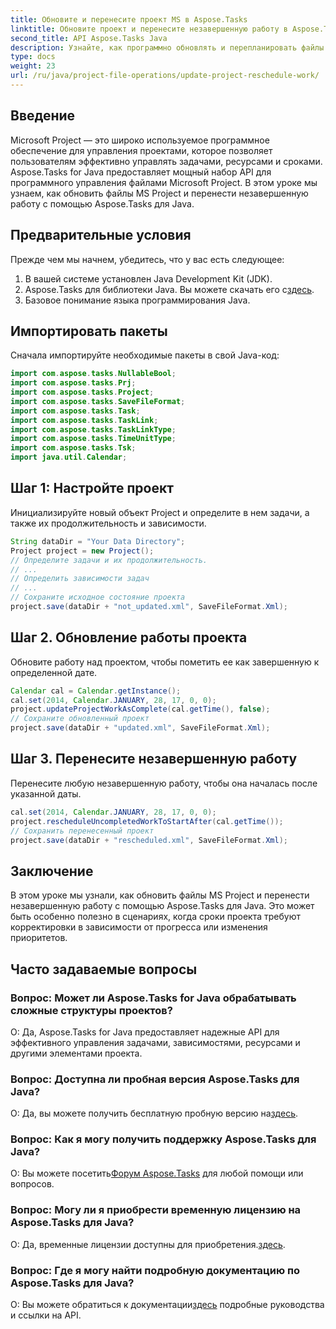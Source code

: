 ```yaml
---
title: Обновите и перенесите проект MS в Aspose.Tasks
linktitle: Обновите проект и перенесите незавершенную работу в Aspose.Tasks
second_title: API Aspose.Tasks Java
description: Узнайте, как программно обновлять и перепланировать файлы MS Project с помощью Aspose.Tasks для Java.
type: docs
weight: 23
url: /ru/java/project-file-operations/update-project-reschedule-work/
---
```

## Введение
Microsoft Project — это широко используемое программное обеспечение для управления проектами, которое позволяет пользователям эффективно управлять задачами, ресурсами и сроками. Aspose.Tasks for Java предоставляет мощный набор API для программного управления файлами Microsoft Project. В этом уроке мы узнаем, как обновить файлы MS Project и перенести незавершенную работу с помощью Aspose.Tasks для Java.
## Предварительные условия
Прежде чем мы начнем, убедитесь, что у вас есть следующее:
1. В вашей системе установлен Java Development Kit (JDK).
2.  Aspose.Tasks для библиотеки Java. Вы можете скачать его с[здесь](https://releases.aspose.com/tasks/java/).
3. Базовое понимание языка программирования Java.

## Импортировать пакеты
Сначала импортируйте необходимые пакеты в свой Java-код:
```java
import com.aspose.tasks.NullableBool;
import com.aspose.tasks.Prj;
import com.aspose.tasks.Project;
import com.aspose.tasks.SaveFileFormat;
import com.aspose.tasks.Task;
import com.aspose.tasks.TaskLink;
import com.aspose.tasks.TaskLinkType;
import com.aspose.tasks.TimeUnitType;
import com.aspose.tasks.Tsk;
import java.util.Calendar;
```
## Шаг 1: Настройте проект
Инициализируйте новый объект Project и определите в нем задачи, а также их продолжительность и зависимости.
```java
String dataDir = "Your Data Directory";
Project project = new Project();
// Определите задачи и их продолжительность.
// ...
// Определить зависимости задач
// ...
// Сохраните исходное состояние проекта
project.save(dataDir + "not_updated.xml", SaveFileFormat.Xml);
```
## Шаг 2. Обновление работы проекта
Обновите работу над проектом, чтобы пометить ее как завершенную к определенной дате.
```java
Calendar cal = Calendar.getInstance();
cal.set(2014, Calendar.JANUARY, 28, 17, 0, 0);
project.updateProjectWorkAsComplete(cal.getTime(), false);
// Сохраните обновленный проект
project.save(dataDir + "updated.xml", SaveFileFormat.Xml);
```
## Шаг 3. Перенесите незавершенную работу
Перенесите любую незавершенную работу, чтобы она началась после указанной даты.
```java
cal.set(2014, Calendar.JANUARY, 28, 17, 0, 0);
project.rescheduleUncompletedWorkToStartAfter(cal.getTime());
// Сохранить перенесенный проект
project.save(dataDir + "rescheduled.xml", SaveFileFormat.Xml);
```

## Заключение
В этом уроке мы узнали, как обновить файлы MS Project и перенести незавершенную работу с помощью Aspose.Tasks для Java. Это может быть особенно полезно в сценариях, когда сроки проекта требуют корректировки в зависимости от прогресса или изменения приоритетов.

## Часто задаваемые вопросы
### Вопрос: Может ли Aspose.Tasks for Java обрабатывать сложные структуры проектов?
О: Да, Aspose.Tasks for Java предоставляет надежные API для эффективного управления задачами, зависимостями, ресурсами и другими элементами проекта.
### Вопрос: Доступна ли пробная версия Aspose.Tasks для Java?
 О: Да, вы можете получить бесплатную пробную версию на[здесь](https://releases.aspose.com/).
### Вопрос: Как я могу получить поддержку Aspose.Tasks для Java?
 О: Вы можете посетить[Форум Aspose.Tasks](https://forum.aspose.com/c/tasks/15) для любой помощи или вопросов.
### Вопрос: Могу ли я приобрести временную лицензию на Aspose.Tasks для Java?
 О: Да, временные лицензии доступны для приобретения.[здесь](https://purchase.aspose.com/temporary-license/).
### Вопрос: Где я могу найти подробную документацию по Aspose.Tasks для Java?
 О: Вы можете обратиться к документации[здесь](https://reference.aspose.com/tasks/java/) подробные руководства и ссылки на API.